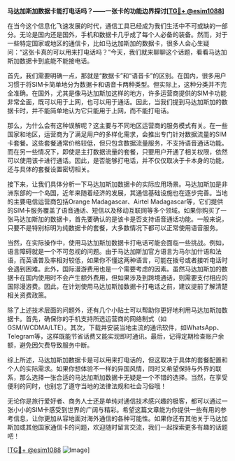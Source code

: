 **马达加斯加数据卡能打电话吗？——一张卡的功能边界探讨[[TG💪+ @esim1088](https://t.me/s/esim1088)]**

在当今这个信息化飞速发展的时代，通信工具已经成为我们生活中不可或缺的一部分。无论是国内还是国外，手机和数据卡几乎成了每个人必备的装备。然而，对于一些特定国家或地区的通信卡，比如马达加斯加的数据卡，很多人会心生疑问：“这张卡真的可以用来打电话吗？”今天，我们就来聊聊这个话题，看看马达加斯加数据卡到底能不能接电话。

首先，我们需要明确一点，那就是“数据卡”和“语音卡”的区别。在国内，很多用户习惯于将SIM卡简单地分为数据卡和语音卡两种类型。但实际上，这种分类并不完全准确。在国外，尤其是像马达加斯加这样的地方，许多运营商提供的SIM卡功能非常全面，既可以用于上网，也可以用于通话。因此，当我们提到马达加斯加的数据卡时，并不能简单地认为它只能用于上网，而不能打电话。

那么，为什么会有这种误解呢？这主要与不同地区运营商的服务模式有关。在一些国家和地区，运营商为了满足用户的多样化需求，会推出专门针对数据流量的SIM卡套餐。这些套餐通常价格较低，但只包含数据流量服务，不支持语音通话功能。而在另一些情况下，即使是主打数据流量的套餐，只要用户开通了相关权限，依然可以使用该卡进行通话。因此，是否能够打电话，并不仅仅取决于卡本身的功能，还与具体的套餐设置密切相关。

接下来，让我们具体分析一下马达加斯加数据卡的实际应用场景。马达加斯加是非洲东部的一个岛国，近年来随着经济的发展，其通信基础设施也在逐步完善。当地的主要电信运营商包括Orange Madagascar、Airtel Madagascar等，它们提供的SIM卡服务覆盖了语音通话、短信以及移动互联网等多个领域。如果你购买了一张马达加斯加的数据卡，首先要确认的是该卡是否支持语音通话功能。一般来说，只要不是特别标明为纯数据卡的套餐，大多数情况下都可以正常使用语音服务。

当然，在实际操作中，使用马达加斯加数据卡打电话可能会面临一些挑战。例如，语言障碍就是一个不可忽视的问题。由于马达加斯加官方语言为马尔加什语和法语，而英语普及率相对较低，如果你不懂这两种语言，可能在拨号或者接听电话时会遇到困难。此外，国际漫游费用也是一个需要考虑的因素。虽然马达加斯加的数据卡在国内使用时不会产生额外费用，但如果涉及到跨境通话，则需要支付相应的国际漫游费。因此，在计划使用马达加斯加数据卡打电话之前，建议提前了解清楚相关资费政策。

除了上述技术层面的问题外，还有几个小贴士可以帮助你更好地利用马达加斯加数据卡。首先，确保你的手机支持所选运营商的网络制式（如GSM/WCDMA/LTE）。其次，下载并安装当地主流的通讯软件，如WhatsApp、Telegram等，这样既能节省话费又能实现即时通讯。最后，记得定期检查账户余额，避免因欠费导致服务中断。

综上所述，马达加斯加数据卡是可以用来打电话的，但这取决于具体的套餐配置和个人的实际需求。如果你想体验不一样的异国风情，同时又希望保持与外界的联系，那么选择一张合适的马达加斯加数据卡无疑是一个不错的选择。当然，在享受便利的同时，也别忘了遵守当地的法律法规和社会习俗哦！

无论你是旅行爱好者、商务人士还是单纯对通信技术感兴趣的极客，都可以通过一张小小的SIM卡感受到世界的广阔与精彩。希望这篇文章能为你提供一些有用的参考信息，让你更加从容地面对海外通信的各种可能性。如果你还有其他关于马达加斯加或其他国家通信卡的问题，欢迎随时留言交流，我们一起探索更多有趣的话题吧！

[[TG💪+ @esim1088](https://t.me/s/esim1088) ![Image](https://i.postimg.cc/4NQfJmqS/Snipaste-2025-05-13-00-14-12.png)]